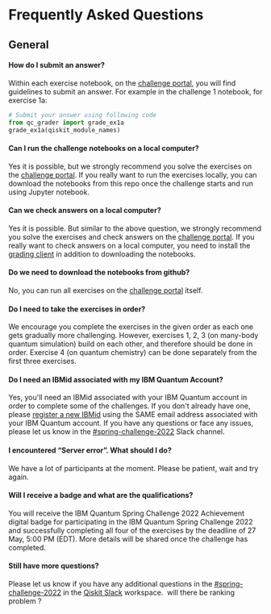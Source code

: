 # Frequently Asked Questions
## General
#### How do I submit an answer?

Within each exercise notebook, on the [challenge portal](https://challenges.quantum-computing.ibm.com/spring-2022), you will find guidelines to submit an answer. For example in the challenge 1 notebook, for exercise 1a:

```python
# Submit your answer using following code
from qc_grader import grade_ex1a
grade_ex1a(qiskit_module_names)
```

#### Can I run the challenge notebooks on a local computer?

Yes it is possible, but we strongly recommend you solve the exercises on the [challenge portal](https://challenges.quantum-computing.ibm.com/spring-2022). If you really want to run the exercises locally, you can download the notebooks from this repo once the challenge starts and run using Jupyter notebook.

#### Can we check answers on a local computer?

Yes it is possible. But similar to the above question, we strongly recommend you solve the exercises and check answers on the [challenge portal](https://challenges.quantum-computing.ibm.com/spring-2022). If you really want to check answers on a local computer, you need to install the [grading client](https://github.com/qiskit-community/Quantum-Challenge-Grader) in addition to downloading the notebooks.

#### Do we need to download the notebooks from github?

No, you can run all exercises on the [challenge portal](https://challenges.quantum-computing.ibm.com/spring-2022) itself.

#### Do I need to take the exercises in order?

We encourage you complete the exercises in the given order as each one gets gradually more challenging. However, exercises 1, 2, 3 (on many-body quantum simulation) build on each other, and therefore should be done in order. Exercise 4 (on quantum chemistry) can be done separately from the first three exercises.


#### Do I need an IBMid associated with my IBM Quantum Account?

Yes, you'll need an IBMid associated with your IBM Quantum account in order to complete some of the challenges. If you don't already have one, please [register a new IBMid](https://auth.quantum-computing.ibm.com/auth/idaas) using the SAME email address associated with your IBM Quantum account. If you have any questions or face any issues, please let us know in the [#spring-challenge-2022](https://qiskit.slack.com/archives/C03BRNA9UQY) Slack channel.

#### I encountered “Server error”. What should I do?

We have a lot of participants at the moment. Please be patient, wait and try again.

<!-- #### I encountered this error `401 : Unauthorized You are not Authenticated to do this (1)` What should I do?

Please try the following on a notebook on Quantum Lab?
```python
import os
os.environ['QXToken'] = 'your token'
print(os.getenv('QXToken'))
```
You can find your token here: https://quantum-computing.ibm.com/account. Make sure the output matches the token you copied from the account page.

Run the code below to check if authentication is working. If you see a long string in the output, it means 401 error has been resolved.

```python
from qc_grader.api import get_access_token
get_access_token()
```
-->
#### Will I receive a badge and what are the qualifications?
You will receive the IBM Quantum Spring Challenge 2022 Achievement digital badge for participating in the IBM Quantum Spring Challenge 2022 and successfully completing all four of the exercises by the deadline of 27 May, 5:00 PM (EDT). More details will be shared once the challenge has completed. 


#### Still have more questions?

Please let us know if you have any additional questions in the [#spring-challenge-2022](https://qiskit.slack.com/archives/C03BRNA9UQY) in the [Qiskit Slack](https://ibm.co/joinqiskitslack) workspace. 
will  there be ranking problem ?
